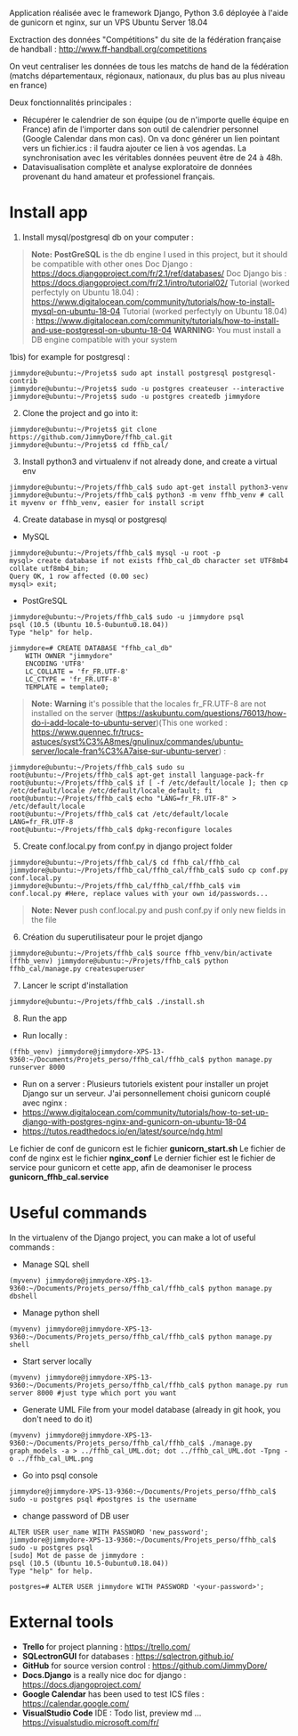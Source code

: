 Application réalisée avec le framework Django, Python 3.6
déployée à l'aide de gunicorn et nginx, sur un VPS Ubuntu Server 18.04 

Exctraction des données "Compétitions" du site de la fédération française de handball : http://www.ff-handball.org/competitions 

On veut centraliser les données de tous les matchs de hand de la fédération (matchs départementaux, régionaux, nationaux, du plus bas au plus niveau en france)

Deux fonctionnalités principales : 
- Récupérer le calendrier de son équipe (ou de n'importe quelle équipe en France) afin de l'importer dans son outil de calendrier personnel (Google Calendar dans mon cas). On va donc générer un lien pointant vers un fichier.ics : il faudra ajouter ce lien à vos agendas. La synchronisation avec les véritables données peuvent être de 24 à 48h.
- Datavisualisation complète et analyse exploratoire de données provenant du hand amateur et professionel français.

# Install app
1) Install mysql/postgresql db on your computer : 
> **Note:** **PostGreSQL** is the db engine I used in this project, but it should be compatible with other ones
Doc Django : https://docs.djangoproject.com/fr/2.1/ref/databases/
Doc Django bis : https://docs.djangoproject.com/fr/2.1/intro/tutorial02/
Tutorial (worked perfectyly on Ubuntu 18.04) : https://www.digitalocean.com/community/tutorials/how-to-install-mysql-on-ubuntu-18-04
Tutorial (worked perfectyly on Ubuntu 18.04) : https://www.digitalocean.com/community/tutorials/how-to-install-and-use-postgresql-on-ubuntu-18-04
> **WARNING:** You must install a DB engine compatible with your system

1bis) for example for postgresql : 
```console
jimmydore@ubuntu:~/Projets$ sudo apt install postgresql postgresql-contrib
jimmydore@ubuntu:~/Projets$ sudo -u postgres createuser --interactive
jimmydore@ubuntu:~/Projets$ sudo -u postgres createdb jimmydore
```

2) Clone the project and go into it: 
```console
jimmydore@ubuntu:~/Projets$ git clone https://github.com/JimmyDore/ffhb_cal.git
jimmydore@ubuntu:~/Projets$ cd ffhb_cal/
```

3) Install python3 and virtualenv if not already done, and create a virtual env
```console
jimmydore@ubuntu:~/Projets/ffhb_cal$ sudo apt-get install python3-venv
jimmydore@ubuntu:~/Projets/ffhb_cal$ python3 -m venv ffhb_venv # call it myvenv or ffhb_venv, easier for install script
```

4) Create database in mysql or postgresql

- MySQL
```console
jimmydore@ubuntu:~/Projets/ffhb_cal$ mysql -u root -p
mysql> create database if not exists ffhb_cal_db character set UTF8mb4 collate utf8mb4_bin;
Query OK, 1 row affected (0.00 sec)
mysql> exit;
```

- PostGreSQL
```console
jimmydore@ubuntu:~/Projets/ffhb_cal$ sudo -u jimmydore psql
psql (10.5 (Ubuntu 10.5-0ubuntu0.18.04))
Type "help" for help.

jimmydore=# CREATE DATABASE "ffhb_cal_db" 
    WITH OWNER "jimmydore"
    ENCODING 'UTF8'
    LC_COLLATE = 'fr_FR.UTF-8'
    LC_CTYPE = 'fr_FR.UTF-8'
    TEMPLATE = template0;
```
> **Note:** **Warning** it's possible that the locales fr_FR.UTF-8 are not installed on the server (https://askubuntu.com/questions/76013/how-do-i-add-locale-to-ubuntu-server)(This one worked : https://www.quennec.fr/trucs-astuces/syst%C3%A8mes/gnulinux/commandes/ubuntu-server/locale-fran%C3%A7aise-sur-ubuntu-server) 
:
```console
jimmydore@ubuntu:~/Projets/ffhb_cal$ sudo su
root@ubuntu:~/Projets/ffhb_cal$ apt-get install language-pack-fr
root@ubuntu:~/Projets/ffhb_cal$ if [ -f /etc/default/locale ]; then cp /etc/default/locale /etc/default/locale_default; fi
root@ubuntu:~/Projets/ffhb_cal$ echo "LANG=fr_FR.UTF-8" > /etc/default/locale
root@ubuntu:~/Projets/ffhb_cal$ cat /etc/default/locale
LANG=fr_FR.UTF-8
root@ubuntu:~/Projets/ffhb_cal$ dpkg-reconfigure locales
```

5) Create conf.local.py from conf.py in django project folder
```console
jimmydore@ubuntu:~/Projets/ffhb_cal/$ cd ffhb_cal/ffhb_cal
jimmydore@ubuntu:~/Projets/ffhb_cal/ffhb_cal/ffhb_cal$ sudo cp conf.py conf.local.py
jimmydore@ubuntu:~/Projets/ffhb_cal/ffhb_cal/ffhb_cal$ vim conf.local.py #Here, replace values with your own id/passwords...
```
> **Note:** **Never** push conf.local.py and push conf.py if only new fields in the file

6) Création du superutilisateur pour le projet django

```console
jimmydore@ubuntu:~/Projets/ffhb_cal$ source ffhb_venv/bin/activate
(ffhb_venv) jimmydore@ubuntu:~/Projets/ffhb_cal$ python ffhb_cal/manage.py createsuperuser
```

7) Lancer le script d'installation

```console
jimmydore@ubuntu:~/Projets/ffhb_cal$ ./install.sh
```

8) Run the app
- Run locally :
```console
(ffhb_venv) jimmydore@jimmydore-XPS-13-9360:~/Documents/Projets_perso/ffhb_cal/ffhb_cal$ python manage.py runserver 8000
```

- Run on a server :
Plusieurs tutoriels existent pour installer un projet Django sur un serveur. J'ai personnellement choisi gunicorn couplé avec nginx :
- https://www.digitalocean.com/community/tutorials/how-to-set-up-django-with-postgres-nginx-and-gunicorn-on-ubuntu-18-04
- https://tutos.readthedocs.io/en/latest/source/ndg.html

Le fichier de conf de gunicorn est le fichier **gunicorn_start.sh**
Le fichier de conf de nginx est le fichier **nginx_conf**
Le dernier fichier est le fichier de service pour gunicorn et cette app, afin de deamoniser le process **gunicorn_ffhb_cal.service**

# Useful commands
In the virtualenv of the Django project, you can make a lot of useful commands :

- Manage SQL shell
```console
(myvenv) jimmydore@jimmydore-XPS-13-9360:~/Documents/Projets_perso/ffhb_cal/ffhb_cal$ python manage.py dbshell
```

- Manage python shell
```console
(myvenv) jimmydore@jimmydore-XPS-13-9360:~/Documents/Projets_perso/ffhb_cal/ffhb_cal$ python manage.py shell
```

- Start server locally
```console
(myvenv) jimmydore@jimmydore-XPS-13-9360:~/Documents/Projets_perso/ffhb_cal/ffhb_cal$ python manage.py run server 8000 #just type which port you want
```

- Generate UML File from your model database (already in git hook, you don't need to do it)
```console
(myvenv) jimmydore@jimmydore-XPS-13-9360:~/Documents/Projets_perso/ffhb_cal/ffhb_cal$ ./manage.py graph_models -a > ../ffhb_cal_UML.dot; dot ../ffhb_cal_UML.dot -Tpng -o ../ffhb_cal_UML.png
```

- Go into psql console
```console
jimmydore@jimmydore-XPS-13-9360:~/Documents/Projets_perso/ffhb_cal$ sudo -u postgres psql #postgres is the username
```

- change password of DB user
```console
ALTER USER user_name WITH PASSWORD 'new_password';
jimmydore@jimmydore-XPS-13-9360:~/Documents/Projets_perso/ffhb_cal$ sudo -u postgres psql
[sudo] Mot de passe de jimmydore : 
psql (10.5 (Ubuntu 10.5-0ubuntu0.18.04))
Type "help" for help.

postgres=# ALTER USER jimmydore WITH PASSWORD '<your-password>';
```


 # External tools

 - **Trello** for project planning : https://trello.com/ 
 - **SQLectronGUI** for databases : https://sqlectron.github.io/ 
 - **GitHub** for source version control : https://github.com/JimmyDore/ 
 - **Docs.Django** is a really nice doc for django : https://docs.djangoproject.com/ 
 - **Google Calendar** has been used to test ICS files : https://calendar.google.com/
 - **VisualStudio Code** IDE : Todo list, preview md ... https://visualstudio.microsoft.com/fr/